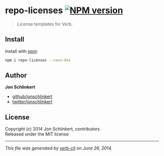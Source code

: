 # repo-licenses [![NPM version](https://badge.fury.io/js/repo-licenses.png)](http://badge.fury.io/js/repo-licenses)

> License templates for Verb.

## Install
Install with [npm](npmjs.org):

```bash
npm i repo-licenses --save-dev
```

## Author

**Jon Schlinkert**
 
+ [github/jonschlinkert](https://github.com/jonschlinkert)
+ [twitter/jonschlinkert](http://twitter.com/jonschlinkert) 

## License
Copyright (c) 2014 Jon Schlinkert, contributors.  
Released under the MIT license

***

_This file was generated by [verb-cli](https://github.com/assemble/verb-cli) on June 26, 2014._
